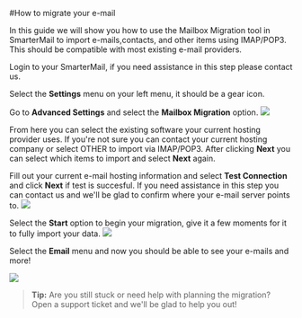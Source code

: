 #How to migrate your e-mail



In this guide we will show you how to use the Mailbox Migration tool in SmarterMail to import e-mails,contacts, and other items using IMAP/POP3. This should be compatible with most existing e-mail providers. 



Login to your SmarterMail, if you need assistance in this step please contact us.

Select the **Settings** menu on your left menu, it should be a gear icon. 

Go to **Advanced Settings** and select the **Mailbox Migration** option.
<img src="https://raw.githubusercontent.com/Gearhost/docs/master/Images/mailbox_migration.png" />

From here you can select the existing software your current hosting provider uses. If you're not sure you can contact your current hosting company or select OTHER to import via IMAP/POP3.
After clicking **Next** you can select which items to import and select **Next** again.

Fill out your current e-mail hosting information and select **Test Connection** and click **Next** if test is succesful. If you need assistance in this step you can contact us and we'll be glad to confirm where your e-mail server points to.
<img src="https://raw.githubusercontent.com/Gearhost/docs/master/Images/mailbox_migration2.png" />


Select the **Start** option to begin your migration, give it a few moments for it to fully import your data.
<img src="https://raw.githubusercontent.com/Gearhost/docs/master/Images/mailbox_migration3.png" />


Select the **Email** menu and now you should be able to see your e-mails and more! 

<img src="https://raw.githubusercontent.com/Gearhost/docs/master/Images/mailbox_migration4.png" />


>**Tip:** Are you still stuck or need help with planning the migration? Open a support ticket and we'll be glad to help you out!